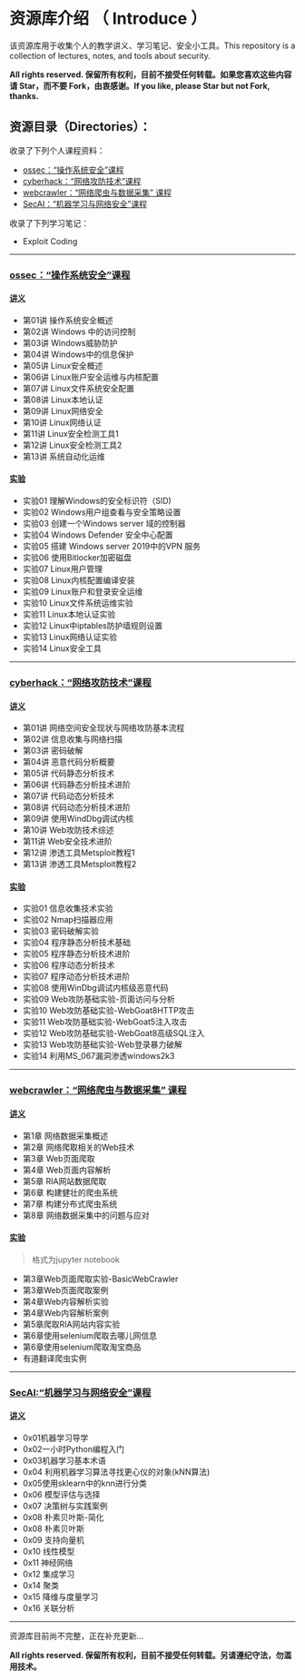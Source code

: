 # 资源库介绍 （ Introduce ）

该资源库用于收集个人的教学讲义、学习笔记、安全小工具。This repository is a collection of lectures, notes, and tools about security.

**All rights reserved. 保留所有权利，目前不接受任何转载。如果您喜欢这些内容请 Star，而不要 Fork，由衷感谢。If you like, please Star but not Fork, thanks.**

## 资源目录（Directories）：

收录了下列个人课程资料：
- [ossec：“操作系统安全”课程](https://github.com/hhhparty/security/tree/master/courses/ossec)
- [cyberhack：“网络攻防技术”课程](https://github.com/hhhparty/security/tree/master/courses/cyberhack)
- [webcrawler：“网络爬虫与数据采集” 课程](https://github.com/hhhparty/security/tree/master/courses/webcrawler)
- [SecAI：“机器学习与网络安全”课程](https://github.com/hhhparty/security/tree/master/courses/secai)

收录了下列学习笔记：
- Exploit Coding

---

### [ossec：“操作系统安全”课程](https://github.com/hhhparty/security/tree/master/courses/ossec)

#### [讲义](https://github.com/hhhparty/security/tree/master/courses/ossec/lectures)

- 第01讲 操作系统安全概述
- 第02讲 Windows 中的访问控制
- 第03讲 Windows威胁防护
- 第04讲 Windows中的信息保护
- 第05讲 Linux安全概述
- 第06讲 Linux账户安全运维与内核配置
- 第07讲 Linux文件系统安全配置
- 第08讲 Linux本地认证
- 第09讲 Linux网络安全
- 第10讲 Linux网络认证
- 第11讲 Linux安全检测工具1
- 第12讲 Linux安全检测工具2
- 第13讲 系统自动化运维

#### [实验](https://github.com/hhhparty/security/tree/master/courses/ossec/experiment_instruction)

- 实验01 理解Windows的安全标识符（SID)
- 实验02 Windows用户组查看与安全策略设置
- 实验03 创建一个Windows server 域的控制器
- 实验04 Windows Defender 安全中心配置
- 实验05 搭建 Windows server 2019中的VPN 服务
- 实验06 使用Bitlocker加密磁盘
- 实验07 Linux用户管理
- 实验08 Linux内核配置编译安装
- 实验09 Linux账户和登录安全运维
- 实验10 Linux文件系统运维实验
- 实验11 Linux本地认证实验
- 实验12 Linux中iptables防护墙规则设置
- 实验13 Linux网络认证实验
- 实验14 Linux安全工具

---

### [cyberhack：“网络攻防技术”课程](https://github.com/hhhparty/security/tree/master/courses/cyberhack)

#### [讲义](https://github.com/hhhparty/security/tree/master/courses/cyberhack/lectures)

- 第01讲 网络空间安全现状与网络攻防基本流程
- 第02讲 信息收集与网络扫描
- 第03讲 密码破解
- 第04讲 恶意代码分析概要
- 第05讲 代码静态分析技术
- 第06讲 代码静态分析技术进阶
- 第07讲 代码动态分析技术
- 第08讲 代码动态分析技术进阶
- 第09讲 使用WindDbg调试内核
- 第10讲 Web攻防技术综述
- 第11讲 Web安全技术进阶
- 第12讲 渗透工具Metsploit教程1
- 第13讲 渗透工具Metsploit教程2

#### [实验](https://github.com/hhhparty/security/tree/master/courses/cyberhack/experiment_instruction)

- 实验01 信息收集技术实验
- 实验02 Nmap扫描器应用
- 实验03 密码破解实验
- 实验04 程序静态分析技术基础
- 实验05 程序静态分析技术进阶
- 实验06 程序动态分析技术
- 实验07 程序动态分析技术进阶
- 实验08 使用WinDbg调试内核级恶意代码
- 实验09 Web攻防基础实验-页面访问与分析
- 实验10 Web攻防基础实验-WebGoat8HTTP攻击
- 实验11 Web攻防基础实验-WebGoat5注入攻击
- 实验12 Web攻防基础实验-WebGoat8高级SQL注入
- 实验13 Web攻防基础实验-Web登录暴力破解
- 实验14 利用MS_067漏洞渗透windows2k3

---

### [webcrawler：“网络爬虫与数据采集” 课程](https://github.com/hhhparty/security/tree/master/courses/webcrawler)

#### [讲义](https://github.com/hhhparty/security/tree/master/courses/webcrawler/lectues)

- 第1章 网络数据采集概述
- 第2章 网络爬取相关的Web技术
- 第3章 Web页面爬取
- 第4章 Web页面内容解析
- 第5章 RIA网站数据爬取
- 第6章 构建健壮的爬虫系统
- 第7章 构建分布式爬虫系统
- 第8章 网络数据采集中的问题与应对


#### [实验](https://github.com/hhhparty/security/tree/master/courses/webcrawler/experiment_instruction)

>格式为jupyter notebook

- 第3章Web页面爬取实验-BasicWebCrawler
- 第3章Web页面爬取案例
- 第4章Web内容解析实验
- 第4章Web内容解析案例
- 第5章爬取RIA网站内容实验
- 第6章使用selenium爬取去哪儿网信息
- 第6章使用selenium爬取淘宝商品
- 有道翻译爬虫实例

---

### [SecAI:“机器学习与网络安全”课程](https://github.com/hhhparty/security/tree/master/courses/secai)

#### [讲义](https://github.com/hhhparty/security/tree/master/courses/secai/lectues)

- 0x01机器学习导学
- 0x02一小时Python编程入门
- 0x03机器学习基本术语
- 0x04 利用机器学习算法寻找更心仪的对象(kNN算法)
- 0x05使用sklearn中的knn进行分类
- 0x06 模型评估与选择
- 0x07 决策树与实践案例
- 0x08 朴素贝叶斯-简化
- 0x08 朴素贝叶斯
- 0x09 支持向量机
- 0x10 线性模型
- 0x11 神经网络
- 0x12 集成学习
- 0x14 聚类
- 0x15 降维与度量学习
- 0x16 关联分析

---

资源库目前尚不完整，正在补充更新...

**All rights reserved. 保留所有权利，目前不接受任何转载。另请遵纪守法，勿滥用技术。**

